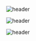 ![header](https://capsule-render.vercel.app/api?type=waving&color=7C68C2&height=200&section=header&&fontSize=90)

![header](https://capsule-render.vercel.app/api?type=transparent&color=7C68C2&height=100&section=footer&text=YUNJAY&fontSize=90)

![header](https://capsule-render.vercel.app/api?type=waving&color=7C68C2&height=200&section=footer&&fontSize=90)
